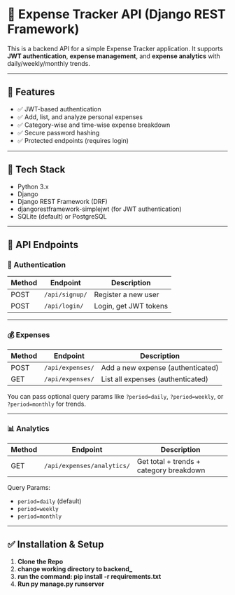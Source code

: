# 💸 Expense Tracker API (Django REST Framework)

This is a backend API for a simple Expense Tracker application. It supports **JWT authentication**, **expense management**, and **expense analytics** with daily/weekly/monthly trends.

---

## 🚀 Features

- ✅ JWT-based authentication
- ✅ Add, list, and analyze personal expenses
- ✅ Category-wise and time-wise expense breakdown
- ✅ Secure password hashing
- ✅ Protected endpoints (requires login)

---

## 🔧 Tech Stack

- Python 3.x
- Django
- Django REST Framework (DRF)
- djangorestframework-simplejwt (for JWT authentication)
- SQLite (default) or PostgreSQL

---

## 📁 API Endpoints

### 🔐 Authentication

| Method | Endpoint         | Description              |
|--------|------------------|--------------------------|
| POST   | `/api/signup/`   | Register a new user      |
| POST   | `/api/login/`    | Login, get JWT tokens    |

---

### 💰 Expenses

| Method | Endpoint           | Description                              |
|--------|--------------------|------------------------------------------|
| POST   | `/api/expenses/`   | Add a new expense (authenticated)        |
| GET    | `/api/expenses/`   | List all expenses (authenticated)        |

You can pass optional query params like `?period=daily`, `?period=weekly`, or `?period=monthly` for trends.

---

### 📊 Analytics

| Method | Endpoint                  | Description                            |
|--------|---------------------------|----------------------------------------|
| GET    | `/api/expenses/analytics/`| Get total + trends + category breakdown|

Query Params:
- `period=daily` (default)  
- `period=weekly`  
- `period=monthly`  

---

## ✅ Installation & Setup

1. **Clone the Repo**
2. **change working directory to backend_**
3. **run the command: pip install -r requirements.txt**
4. **Run py manage.py runserver**
 
